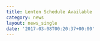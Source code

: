 ```yaml
---
title: Lenten Schedule Available
category: news
layout: news_single
date: '2017-03-08T00:20:37+00:00'
---
```

